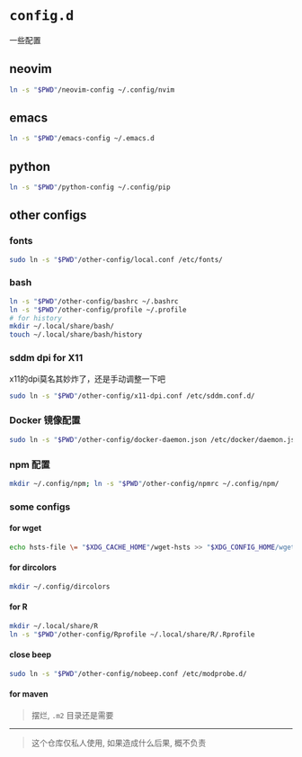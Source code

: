 # `config.d`

一些配置

## neovim

```bash
ln -s "$PWD"/neovim-config ~/.config/nvim
```

## emacs

```bash
ln -s "$PWD"/emacs-config ~/.emacs.d
```

## python

```bash
ln -s "$PWD"/python-config ~/.config/pip
```

## other configs

### fonts

```bash
sudo ln -s "$PWD"/other-config/local.conf /etc/fonts/
```

### bash

```bash
ln -s "$PWD"/other-config/bashrc ~/.bashrc
ln -s "$PWD"/other-config/profile ~/.profile
# for history
mkdir ~/.local/share/bash/
touch ~/.local/share/bash/history
```

### sddm dpi for X11

x11的dpi莫名其妙炸了，还是手动调整一下吧

```bash
sudo ln -s "$PWD"/other-config/x11-dpi.conf /etc/sddm.conf.d/
```

### Docker 镜像配置

```bash
sudo ln -s "$PWD"/other-config/docker-daemon.json /etc/docker/daemon.json
```

### npm 配置

```bash
mkdir ~/.config/npm; ln -s "$PWD"/other-config/npmrc ~/.config/npm/
```

### some configs

#### for wget

```bash
echo hsts-file \= "$XDG_CACHE_HOME"/wget-hsts >> "$XDG_CONFIG_HOME/wgetrc"
```

#### for dircolors

```bash
mkdir ~/.config/dircolors
```

#### for R

```bash
mkdir ~/.local/share/R
ln -s "$PWD"/other-config/Rprofile ~/.local/share/R/.Rprofile
```

#### close beep

```bash
sudo ln -s "$PWD"/other-config/nobeep.conf /etc/modprobe.d/
```

#### for maven

> 摆烂, `.m2` 目录还是需要

---

> 这个仓库仅私人使用, 如果造成什么后果, 概不负责
